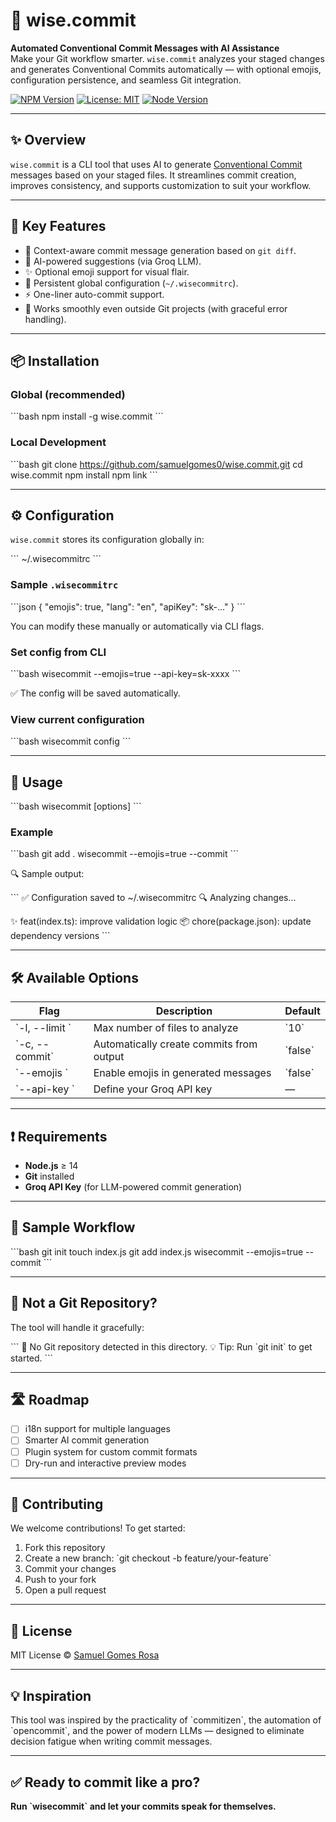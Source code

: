 # 🧠 wise.commit

**Automated Conventional Commit Messages with AI Assistance**  
Make your Git workflow smarter. `wise.commit` analyzes your staged changes and generates Conventional Commits automatically — with optional emojis, configuration persistence, and seamless Git integration.

[![NPM Version](https://img.shields.io/npm/v/wise.commit?color=blue)](https://www.npmjs.com/package/wise.commit)
[![License: MIT](https://img.shields.io/badge/license-MIT-green.svg)](./LICENSE)
[![Node Version](https://img.shields.io/node/v/wise.commit)](https://nodejs.org/)

---

## ✨ Overview

`wise.commit` is a CLI tool that uses AI to generate [Conventional Commit](https://www.conventionalcommits.org/) messages based on your staged files. It streamlines commit creation, improves consistency, and supports customization to suit your workflow.

---

## 🔧 Key Features

- 📁 Context-aware commit message generation based on `git diff`.
- 🤖 AI-powered suggestions (via Groq LLM).
- ✨ Optional emoji support for visual flair.
- 💾 Persistent global configuration (`~/.wisecommitrc`).
- ⚡ One-liner auto-commit support.
- 🧱 Works smoothly even outside Git projects (with graceful error handling).

---

## 📦 Installation

### Global (recommended)

\`\`\`bash
npm install -g wise.commit
\`\`\`

### Local Development

\`\`\`bash
git clone https://github.com/samuelgomes0/wise.commit.git
cd wise.commit
npm install
npm link
\`\`\`

---

## ⚙️ Configuration

`wise.commit` stores its configuration globally in:

\`\`\`
~/.wisecommitrc
\`\`\`

### Sample `.wisecommitrc`

\`\`\`json
{
"emojis": true,
"lang": "en",
"apiKey": "sk-..."
}
\`\`\`

You can modify these manually or automatically via CLI flags.

### Set config from CLI

\`\`\`bash
wisecommit --emojis=true --api-key=sk-xxxx
\`\`\`

✅ The config will be saved automatically.

### View current configuration

\`\`\`bash
wisecommit config
\`\`\`

---

## 🚀 Usage

\`\`\`bash
wisecommit [options]
\`\`\`

### Example

\`\`\`bash
git add .
wisecommit --emojis=true --commit
\`\`\`

🔍 Sample output:

\`\`\`
✅ Configuration saved to ~/.wisecommitrc
🔍 Analyzing changes...

✨ feat(index.ts): improve validation logic
📦 chore(package.json): update dependency versions
\`\`\`

---

## 🛠 Available Options

| Flag                     | Description                              | Default   |
| ------------------------ | ---------------------------------------- | --------- |
| \`-l, --limit <number>\` | Max number of files to analyze           | \`10\`    |
| \`-c, --commit\`         | Automatically create commits from output | \`false\` |
| \`--emojis <boolean>\`   | Enable emojis in generated messages      | \`false\` |
| \`--api-key <key>\`      | Define your Groq API key                 | —         |

---

## ❗ Requirements

- **Node.js** ≥ 14
- **Git** installed
- **Groq API Key** (for LLM-powered commit generation)

---

## 📂 Sample Workflow

\`\`\`bash
git init
touch index.js
git add index.js
wisecommit --emojis=true --commit
\`\`\`

---

## 🚫 Not a Git Repository?

The tool will handle it gracefully:

\`\`\`
🚫 No Git repository detected in this directory.
💡 Tip: Run \`git init\` to get started.
\`\`\`

---

## 🛣️ Roadmap

- [ ] i18n support for multiple languages
- [ ] Smarter AI commit generation
- [ ] Plugin system for custom commit formats
- [ ] Dry-run and interactive preview modes

---

## 🤝 Contributing

We welcome contributions! To get started:

1. Fork this repository
2. Create a new branch: \`git checkout -b feature/your-feature\`
3. Commit your changes
4. Push to your fork
5. Open a pull request

---

## 📄 License

MIT License © [Samuel Gomes Rosa](https://github.com/samuelgomes0)

---

## 💡 Inspiration

This tool was inspired by the practicality of \`commitizen\`, the automation of \`opencommit\`, and the power of modern LLMs — designed to eliminate decision fatigue when writing commit messages.

---

## ✅ Ready to commit like a pro?

**Run \`wisecommit\` and let your commits speak for themselves.**
